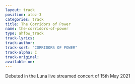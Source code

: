 ```yaml
---
layout: track
position: atoz-3
categories: track
title: The Corridors of Power
name: the-corridors-of-power
type: ahfow_track
track-lyrics: 
track-author: 
track-sort: "CORRIDORS OF POWER"
track-alpha: C
track-original: 
available-on:
---
```

Debuted in the Luna live streamed concert of 15th May 2021